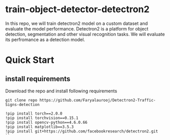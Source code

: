 # train-object-detector-detectron2
In this repo, we will train detectron2 model on a custom dataset and evaluate the model performance. Detectron2 is a platform for object detection, segmentation and other visual recognition tasks. We will evaluate its perfromance as a detection model. 

# Quick Start

## install requirements
Download the repo and install following requirements 

```
git clone repo https://github.com/Faryalaurooj/Detectron2-Traffic-Signs-detection

!pip install torch==2.0.0
!pip install torchvision==0.15.1
!pip install opencv-python==4.6.0.66
!pip install matplotlib==3.5.3
!pip install git+https://github.com/facebookresearch/detectron2.git
``


